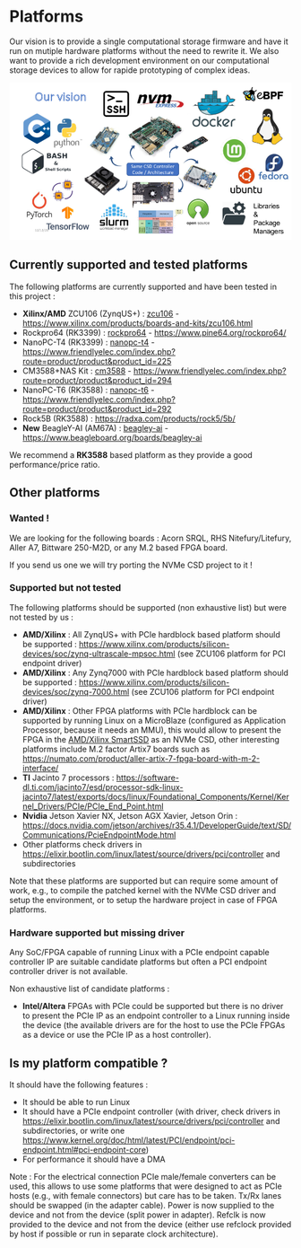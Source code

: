 # Platforms

Our vision is to provide a single computational storage firmware and have it run on mutiple hardware platforms without the need to rewrite it. We also want to provide a rich development environment on our computational storage devices to allow for rapide prototyping of complex ideas.

![Our vision](../res/diagrams/vision.png)

## Currently supported and tested platforms

The following platforms are currently supported and have been tested in this project :

- **Xilinx/AMD** ZCU106 (ZynqUS+) : [zcu106](zcu106) - https://www.xilinx.com/products/boards-and-kits/zcu106.html
- Rockpro64 (RK3399) : [rockpro64](rockpro64) - https://www.pine64.org/rockpro64/
- NanoPC-T4 (RK3399) : [nanopc-t4](nanopc-t4) - https://www.friendlyelec.com/index.php?route=product/product&product_id=225
- CM3588+NAS Kit : [cm3588](cm3588) - https://www.friendlyelec.com/index.php?route=product/product&product_id=294
- NanoPC-T6 (RK3588) : [nanopc-t6](nanopc-t6) - https://www.friendlyelec.com/index.php?route=product/product&product_id=292
- Rock5B (RK3588) : https://radxa.com/products/rock5/5b/
- **New** BeagleY-AI (AM67A) : [beagley-ai](beagley-ai) - https://www.beagleboard.org/boards/beagley-ai

We recommend a **RK3588** based platform as they provide a good performance/price ratio.

## Other platforms

### Wanted !

We are looking for the following boards : Acorn SRQL, RHS Nitefury/Litefury, Aller A7, Bittware 250-M2D, or any M.2 based FPGA board.

If you send us one we will try porting the NVMe CSD project to it !

### Supported but not tested

The following platforms should be supported (non exhaustive list) but were not tested by us :

- **AMD/Xilinx** : All ZynqUS+ with PCIe hardblock based platform should be supported : https://www.xilinx.com/products/silicon-devices/soc/zynq-ultrascale-mpsoc.html (see ZCU106 platform for PCI endpoint driver)
- **AMD/Xilinx** : Any Zynq7000 with PCIe hardblock based platform should be supported : https://www.xilinx.com/products/silicon-devices/soc/zynq-7000.html (see ZCU106 platform for PCI endpoint driver)
- **AMD/Xilinx** : Other FPGA platforms with PCIe hardblock can be supported by running Linux on a MicroBlaze (configured as Application Processor, because it needs an MMU), this would allow to present the FPGA in the [AMD/Xilinx SmartSSD](https://www.xilinx.com/applications/data-center/computational-storage/smartssd.html) as an NVMe CSD, other interesting platforms include M.2 factor Artix7 boards such as https://numato.com/product/aller-artix-7-fpga-board-with-m-2-interface/
- **TI** Jacinto 7 processors : https://software-dl.ti.com/jacinto7/esd/processor-sdk-linux-jacinto7/latest/exports/docs/linux/Foundational_Components/Kernel/Kernel_Drivers/PCIe/PCIe_End_Point.html
- **Nvidia** Jetson Xavier NX, Jetson AGX Xavier, Jetson Orin : https://docs.nvidia.com/jetson/archives/r35.4.1/DeveloperGuide/text/SD/Communications/PcieEndpointMode.html
- Other platforms check drivers in https://elixir.bootlin.com/linux/latest/source/drivers/pci/controller and subdirectories

Note that these platforms are supported but can require some amount of work, e.g., to compile the patched kernel with the NVMe CSD driver and setup the environment, or to setup the hardware project in case of FPGA platforms.

### Hardware supported but missing driver

Any SoC/FPGA capable of running Linux with a PCIe endpoint capable controller IP are suitable candidate platforms but often a PCI endpoint controller driver is not available.

Non exhaustive list of candidate platforms :

- **Intel/Altera** FPGAs with PCIe could be supported but there is no driver to present the PCIe IP as an endpoint controller to a Linux running inside the device (the available drivers are for the host to use the PCIe FPGAs as a device or use the PCIe IP as a host controller).

## Is my platform compatible ?

It should have the following features :

- It should be able to run Linux
- It should have a PCIe endpoint controller (with driver, check drivers in https://elixir.bootlin.com/linux/latest/source/drivers/pci/controller and subdirectories, or write one https://www.kernel.org/doc/html/latest/PCI/endpoint/pci-endpoint.html#pci-endpoint-core)
- For performance it should have a DMA

Note : For the electrical connection PCIe male/female converters can be used, this allows to use some platforms that were designed to act as PCIe hosts (e.g., with female connectors) but care has to be taken. Tx/Rx lanes should be swapped (in the adapter cable). Power is now supplied to the device and not from the device (split power in adapter). Refclk is now provided to the device and not from the device (either use refclock provided by host if possible or run in separate clock architecture).